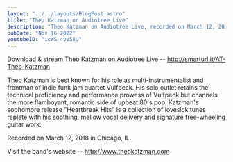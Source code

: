 ```yaml
---
layout: "../../layouts/BlogPost.astro"
title: "Theo Katzman on Audiotree Live"
description: "Theo Katzman on Audiotree Live, recorded on March 12, 2018"
pubDate: "Nov 16 2022"
youtubeID: "icWS_4vv58U"
---
```


Download & stream Theo Katzman on Audiotree Live -- http://smarturl.it/AT-Theo-Katzman

Theo Katzman is best known for his role as multi-instrumentalist and frontman of indie funk jam quartet Vulfpeck. His solo outlet retains the technical proficiency and performance prowess of Vulfpeck but channels the more flamboyant, romantic side of upbeat 80's pop. Katzman's sophomore release "Heartbreak Hits" is a collection of lovesick tunes replete with his soothing, mellow vocal delivery and signature free-wheeling guitar work.

Recorded on March 12, 2018 in Chicago, IL.

Visit the band's website -- http://www.theokatzman.com
